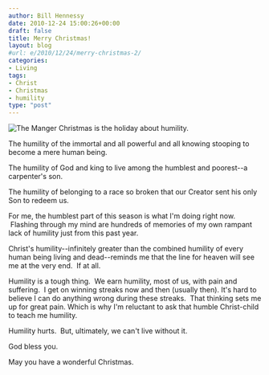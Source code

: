 ```yaml
---
author: Bill Hennessy
date: 2010-12-24 15:00:26+00:00
draft: false
title: Merry Christmas!
layout: blog
#url: e/2010/12/24/merry-christmas-2/
categories:
- Living
tags:
- Christ
- Christmas
- humility
type: "post"
---
```


![The Manger](https://michaeldmiller.files.wordpress.com/2008/12/manger-pic1.jpg?w=420&h=622)
Christmas is the holiday about humility.

The humility of the immortal and all powerful and all knowing stooping to become a mere human being.

The humility of God and king to live among the humblest and poorest--a carpenter's son.

The humility of belonging to a race so broken that our Creator sent his only Son to redeem us.

For me, the humblest part of this season is what I'm doing right now.  Flashing through my mind are hundreds of memories of my own rampant lack of humility just from this past year.

Christ's humility--infinitely greater than the combined humility of every human being living and dead--reminds me that the line for heaven will see me at the very end.  If at all.

Humility is a tough thing.  We earn humility, most of us, with pain and suffering.  I get on winning streaks now and then (usually then). It's hard to believe I can do anything wrong during these streaks.  That thinking sets me up for great pain. Which is why I'm reluctant to ask that humble Christ-child to teach me humility.

Humility hurts.  But, ultimately, we can't live without it.

God bless you.

May you have a wonderful Christmas.
